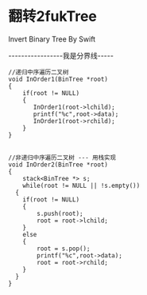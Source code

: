 # 翻转2fukTree
Invert Binary Tree By Swift

-----------------我是分界线-----

    //递归中序遍历二叉树
    void InOrder1(BinTree *root)
    {
        if(root != NULL)
        {
           InOrder1(root->lchild);
           printf("%c",root->data);
           InOrder1(root->rchild);
        }
    }


    //非递归中序遍历二叉树 --- 用栈实现
    void InOrder2(BinTree *root)
    {
        stack<BinTree *> s;
        while(root != NULL || !s.empty())
      {
        if(root != NULL)
        {
            s.push(root);
            root = root->lchild;
        }
        else
        {
            root = s.pop();
            printf("%c",root->data);
            root = root->rchild;
        }
      }
    }


